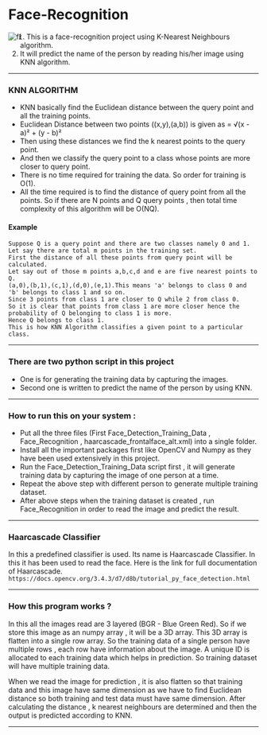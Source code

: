 # Face-Recognition
<img src="https://www.vigilantsolutions.com/wp-content/uploads/facialrecog.jpg"
     alt="fr"
     style="float: left; margin-right: 10px;" />

1. This is a face-recognition project using K-Nearest Neighbours algorithm.
2. It will predict the name of the person by reading his/her image using KNN algorithm.
---
### KNN ALGORITHM
* KNN basically find the Euclidean distance between the query point and all the training points.
* Euclidean Distance between two points ((x,y),(a,b)) is given as  = √(x - a)² + (y - b)²
* Then using these distances we find the k nearest points to the query point.
* And then we classify the query point to a class whose points are more closer to query point.
* There is no time required for training the data. So order for training is O(1).
* All the time required is to find the distance of query point from all the points. So if there are N points and Q query points ,
 then total time complexity of this algorithm will be O(NQ).
 #### Example
```
Suppose Q is a query point and there are two classes namely 0 and 1.
Let say there are total m points in the training set. 
First the distance of all these points from query point will be calculated.
Let say out of those m points a,b,c,d and e are five nearest points to Q. 
(a,0),(b,1),(c,1),(d,0),(e,1).This means 'a' belongs to class 0 and 'b' belongs to class 1 and so on.
Since 3 points from class 1 are closer to Q while 2 from class 0. 
So it is clear that points from class 1 are more closer hence the probability of Q belonging to class 1 is more.
Hence Q belongs to class 1.
This is how KNN Algorithm classifies a given point to a particular class.
```
---
### There are two python script in this project
* One is for generating the training data by capturing the images.
* Second one is written to predict the name of the person by using KNN.
---

### How to run this on your system :
* Put all the three files (First Face_Detection_Training_Data , Face_Recognition , haarcascade_frontalface_alt.xml) into a single folder.
* Install all the important packages first like OpenCV and Numpy as they have been used extensively in this project. 
* Run the Face_Detection_Training_Data script first , it will generate training data by capturing the image of one person at a time.
* Repeat the above step with different person to generate multiple training dataset.
* After above steps when the training dataset is created , run Face_Recognition in order to read the image and predict the result.

---

### Haarcascade Classifier

In this a predefined classifier is used. Its name is Haarcascade Classifier. In this it has been used to read the face.
Here is the link for full documentation of Haarcascade.  ``` https://docs.opencv.org/3.4.3/d7/d8b/tutorial_py_face_detection.html ```

---

### How this program works ? 
In this all the images read are 3 layered (BGR - Blue Green Red).  So if we store this image as an numpy array , it will be a 3D array.
This 3D array is flatten into a single row array. So the training data of a single person have multiple rows , each row have information about the image. A unique ID is allocated to each training data which helps in prediction. So training dataset will have multiple training data. 

When we read the image for prediction , it is also flatten so that training data and this image have same dimension as we have to find Euclidean distance so both training and test data must have same dimension. After calculating the distance , k nearest neighbours are determined and then the output is predicted according to KNN.

---



